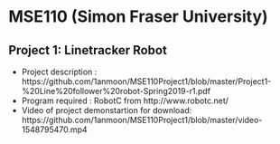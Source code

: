 # MSE110 (Simon Fraser University)

## Project 1: Linetracker Robot

<ul>
  <li>
  Project description : https://github.com/1anmoon/MSE110Project1/blob/master/Project1-%20Line%20follower%20robot-Spring2019-r1.pdf
  </li>
  <li>
Program required : RobotC from http://www.robotc.net/
  </li>
  <li>
  Video of project demonstartion for download: https://github.com/1anmoon/MSE110Project1/blob/master/video-1548795470.mp4
  </li>
</ul>
